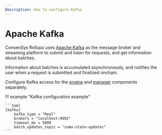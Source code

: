 ```yaml
---
Description: How to configure Kafka
---
```


# Apache Kafka

ConsenSys Rollups uses [Apache Kafka](https://kafka.apache.org/) as the message broker and streaming
platform to submit and listen for requests, and get information about batches.

Information about batches is accumulated asynchronously, and notifies the user when a request is
submitted and finalized onchain.

Configure Kafka access for the [engine](Configuration-Files/Engine-Config-File.md) and
[manager](Configuration-Files/Manager-Config-File.md) components separately.

!!! example "Kafka configuration example"

    ```toml
    [kafka]
        kafka_type = "Real"
        brokers = "localhost:9092"
        timeout_ms = 5000
        batch_updates_topic = "sumo-state-updates"
    ```
